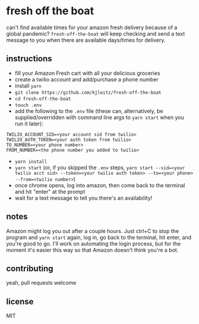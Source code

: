 # fresh off the boat

can't find available times for your amazon fresh delivery because of a global pandemic? `fresh-off-the-boat` will keep checking and send a text message to you when there are available days/times for delivery.

## instructions

- fill your Amazon Fresh cart with all your delicious groceries
- create a twilio account and add/purchase a phone number
- install `yarn`
- `git clone https://github.com/kjleitz/fresh-off-the-boat`
- `cd fresh-off-the-boat`
- `touch .env`
- add the following to the `.env` file (these can, alternatively, be supplied/overridden with command line args to `yarn start` when you run it later):

```
TWILIO_ACCOUNT_SID=<your account sid from twilio>
TWILIO_AUTH_TOKEN=<your auth token from twilio>
TO_NUMBER=<your phone number>
FROM_NUMBER=<the phone number you added to twilio>
```

- `yarn install`
- `yarn start` (or, if you skipped the `.env` steps, `yarn start --sid=<your twilio acct sid> --token=<your twilio auth token> --to=<your phone> --from=<twilio number>`)
- once chrome opens, log into amazon, then come back to the terminal and hit "enter" at the prompt
- wait for a text message to tell you there's an availability!

## notes

Amazon might log you out after a couple hours. Just ctrl+C to stop the program and `yarn start` again, log in, go back to the terminal, hit enter, and you're good to go. I'll work on automating the login process, but for the moment it's easier this way so that Amazon doesn't think you're a bot.

## contributing

yeah, pull requests welcome

## license

MIT
